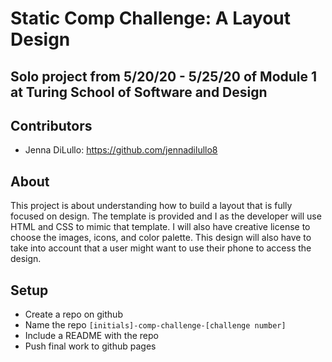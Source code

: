 # Static Comp Challenge: A Layout Design

## Solo project from 5/20/20 - 5/25/20 of Module 1 at Turing School of Software and Design

## Contributors

- Jenna DiLullo: https://github.com/jennadilullo8

## About

This project is about understanding how to build a layout that is fully focused on design. The template is provided and I as the developer will use HTML and CSS to mimic that template. I will also have creative license to choose the images, icons, and color palette. This design will also have to take into account that a user might want to use their phone to access the design.

## Setup

- Create a repo on github
- Name the repo `[initials]-comp-challenge-[challenge number]`
- Include a README with the repo
- Push final work to github pages
